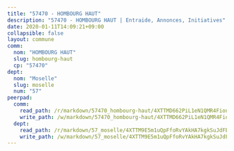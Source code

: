 ```yaml
---
title: "57470 - HOMBOURG HAUT"
description: "57470 - HOMBOURG HAUT | Entraide, Annonces, Initiatives"
date: 2020-01-11T14:09:21+09:00
collapsible: false
layout: commune
comm:
  nom: "HOMBOURG HAUT"
  slug: hombourg-haut
  cp: "57470"
dept:
  nom: "Moselle"
  slug: moselle
  num: "57"
peerpad:
  comm:
    read_path: /r/markdown/57470_hombourg-haut/4XTTMD662PiL1eN1QMR4FionW256MKUwnoABktDxCXnjZ9RKp
    write_path: /w/markdown/57470_hombourg-haut/4XTTMD662PiL1eN1QMR4FionW256MKUwnoABktDxCXnjZ9RKp-K3TgUJU6K2EfVPY7bxHy6wFZL6ALRdKAcrJPBiCEMPbjoHAFLwUYbP4AjT3DhnZWZZ7A2vhehV661jwNhP9s6vG9XzpPMViePN21hTPJUJch76mDnS4L6a66HWGBARDXZ1c66tYz
  dept:
    read_path: /r/markdown/57_moselle/4XTTM9E5m1uQpFfoRvYAkHA7kgkSuJdFBSCmoLnZ6YvxmqAKj
    write_path: /w/markdown/57_moselle/4XTTM9E5m1uQpFfoRvYAkHA7kgkSuJdFBSCmoLnZ6YvxmqAKj-K3TgTxpsRhjGfb3pJqDaX4rYTLkyLoK3BLA4awBfhTSCoyNhResrhhmfsEF8aKnccedt5XoBzWeRYfKxQxNKv71ETcpGharLRE7rdgTKY3uSaW3Du2dz8v23YEY268mfYmweTFnR
---
```


